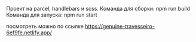 Проект на parcel, handlebars и scss.
Команда для сборки: npm run build
Команда для запуска: npm run start

посмотреть можно по ссылке https://genuine-travesseiro-6ef9fe.netlify.app/